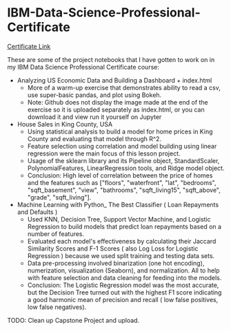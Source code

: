 # IBM-Data-Science-Professional-Certificate

[Certificate Link](https://coursera.org/share/3c79fa5386b3aec34b9651648e8b07dd)

These are some of the project notebooks that I have gotten to work on in my IBM Data Science Professional Certificate course:
* Analyzing US Economic Data and Building a Dashboard + index.html
  * More of a warm-up exercise that demonstrates ability to read a csv, use super-basic pandas, and plot using Bokeh.
  * Note: Github does not display the image made at the end of the exercise so it is uploaded separately as index.html, or you can download it and view run it yourself on Jupyter
* House Sales in King County, USA
  * Using statistical analysis to build a model for home prices in King County and evaluating that model through R^2.
  * Feature selection using correlation and model building using linear regression were the main focus of this lesson project.
  * Usage of the sklearn library and its Pipeline object, StandardScaler, PolynomialFeatures, LinearRegression tools, and Ridge model object.
  * Conclusion: High level of correlation between the price of homes and the features such as ["floors", "waterfront", "lat", "bedrooms", "sqft_basement", "view", "bathrooms", "sqft_living15", "sqft_above", "grade", "sqft_living"].
* Machine Learning with Python_ The Best Classifier ( Loan Repayments and Defaults )
  * Used KNN, Decision Tree, Support Vector Machine, and Logistic Regression to build models that predict loan repayments based on a number of features.
  * Evaluated each model's effectiveness by calculating their Jaccard Similarity Scores and F-1 Scores ( also Log Loss for Logistic Regression ) because we used split training and testing data sets.
  * Data pre-processing involved binarization (one hot encoding), numerization, visualization (Seaborn), and normalization. All to help with feature selection and data cleaning for feeding into the models.
  * Conclusion: The Logistic Regression model was the most accurate, but the Decision Tree turned out with the highest F1 score indicating a good harmonic mean of precision and recall ( low false positives, low false negatives).


TODO: Clean up Capstone Project and upload.
